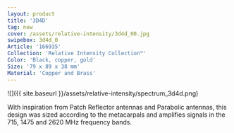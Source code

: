 ```yaml
---
layout: product
title: '3D4D'
tag: new
cover: /assets/relative-intensity/3d4d_00.jpg
swipebox: 3d4d_0
Article: '166935'
Collection: 'Relative Intensity Collection™'
Color: 'Black, copper, gold'
Size: '79 x 89 x 38 mm'
Material: 'Copper and Brass'
---
```

![]({{ site.baseurl }}/assets/relative-intensity/spectrum_3d4d.png)

With inspiration from Patch Reflector antennas and Parabolic antennas, this design was sized according to the metacarpals and amplifies signals in the 715, 1475 and 2620 MHz frequency bands.
